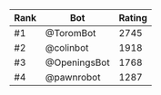 Rank|Bot|Rating
---|---|---
#1|@ToromBot|2745
#2|@colinbot|1918
#3|@OpeningsBot|1768
#4|@pawnrobot|1287
